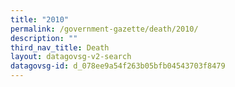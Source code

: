 ```yaml
---
title: "2010"
permalink: /government-gazette/death/2010/
description: ""
third_nav_title: Death
layout: datagovsg-v2-search
datagovsg-id: d_078ee9a54f263b05bfb04543703f8479
---
```

